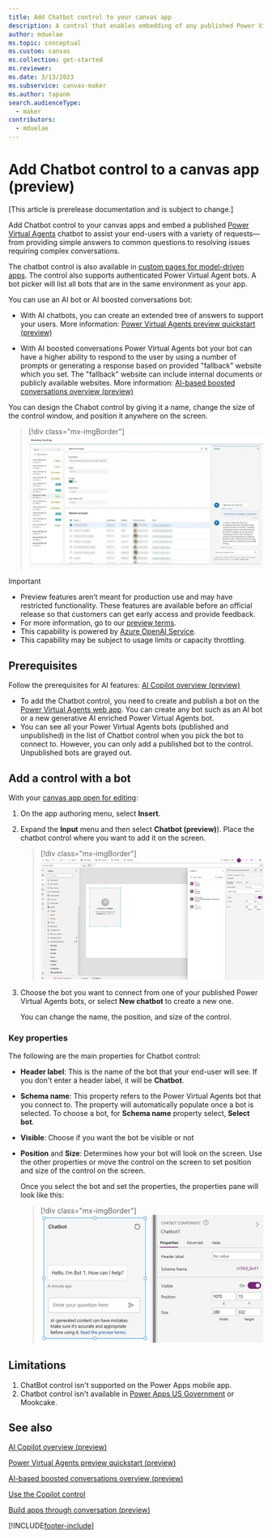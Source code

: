 ```yaml
---
title: Add Chatbot control to your canvas app
description: A control that enables embedding of any published Power Virtual Agent (PVA) bot into Power Apps for end-user.
author: mduelae
ms.topic: conceptual
ms.custom: canvas
ms.collection: get-started
ms.reviewer: 
ms.date: 3/13/2023
ms.subservice: canvas-maker
ms.author: tapanm
search.audienceType: 
  - maker
contributors:
  - mduelae
---
```


# Add Chatbot control to a canvas app (preview)

[This article is prerelease documentation and is subject to change.]

Add Chatbot control to your canvas apps and embed a published [Power Virtual Agents](/power-virtual-agents/fundamentals-what-is-power-virtual-agents) chatbot to assist your end-users with a variety of requests&mdash;from providing simple answers to common questions to resolving issues requiring complex conversations. 

The chatbot control is also available in [custom pages for model-driven apps](../model-driven-apps/model-app-page-overview.md). The control also supports authenticated Power Virtual Agent bots. A bot picker will list all bots that are in the same environment as your app.

You can use an AI bot or AI boosted conversations bot:

- With AI chatbots, you can create an extended tree of answers to support your users. More information:  [Power Virtual Agents preview quickstart (preview)](./power-virtual-agents/preview/quickstart)

- With AI boosted conversations Power Virtual Agents bot your bot can have a higher ability to respond to the user by using a number of prompts or generating a response based on provided "fallback" website which you set. The "fallback" website can include internal documents or publicly available websites. More information: [AI-based boosted conversations overview (preview)](/power-virtual-agents/nlu-gpt-overview)


You can design the Chabot control by giving it a name, change the size of the control window, and position it anywhere on the screen.


> [!div class="mx-imgBorder"]
> ![Sample Chabot control in a canvas app.](media/chatbot-control/ai-chatbot-control-1.png)


> [!IMPORTANT]
> - Preview features aren’t meant for production use and may have restricted functionality. These features are available before an official release so that customers can get early access and provide feedback.
> - For more information, go to our [preview terms](https://go.microsoft.com/fwlink/?linkid=2189520).
> - This capability is powered by [ Azure OpenAI Service](/azure/cognitive-services/openai/overview).
> - This capability  may be subject to usage limits or capacity throttling.


## Prerequisites 

Follow the prerequisites for AI features: [AI Copilot overview (preview)](ai-overview.md)
- To add the Chatbot control, you need to create and publish a bot on the [Power Virtual Agents web app](/power-virtual-agents/fundamentals-what-is-power-virtual-agents-portal). You can create any bot such as an AI bot or a new generative AI enriched Power Virtual Agents bot.
- You can see all your Power Virtual Agents bots (published and unpublished) in the list of Chatbot control when you pick the bot to connect to. However, you can only add a published bot to the control. Unpublished bots are grayed out.


## Add a control with a bot

With your [canvas app open for editing](edit-app.md):

1. On the app authoring menu, select **Insert**.
2. Expand the **Input** menu and then select **Chatbot (preview)**). Place the chatbot control where you want to add it on the screen. 

   > [!div class="mx-imgBorder"]
   > ![Add the Chatbot control.](media/chatbot-control/ai-chatbot-control-3.png)

3. Choose the bot you want to connect from one of your published Power Virtual Agents bots, or select **New chatbot** to create a new one.

    You can change the name, the position, and size of the control.

### Key properties 

The following are the main properties for Chatbot control: 

- **Header label**: This is the name of the bot that your end-user will see. If you don't enter a header label, it will be **Chatbot**.

- **Schema name**: This property refers to the Power Virtual Agents bot that you connect to. The property will automatically populate once a bot is selected. To choose a bot, for **Schema name** property select, **Select bot**.

- **Visible**: Choose if you want the bot be visible or not
  
- **Position** and **Size**: Determines how your bot will look on the screen. Use the other properties or move the control on the screen to set position and size of the control on the screen.

  Once you select the bot and set the properties, the properties pane will look like this:

  > [!div class="mx-imgBorder"]
  > ![Add schema name.](media/chatbot-control/ai-chatbot-control-4.png)


## Limitations

1. ChatBot control isn't supported on the Power Apps mobile app.
2. Chatbot control isn't available in [Power Apps US Government](/power-platform/admin/powerapps-us-government) or Mookcake.

## See also

[AI Copilot overview (preview)](ai-overview.md)

[Power Virtual Agents preview quickstart (preview)](/power-virtual-agents/preview/quickstart)

[AI-based boosted conversations overview (preview)](/power-virtual-agents/nlu-gpt-overview)

[Use the Copilot control](add-ai-copilot.md)

[Build apps through conversation (preview)](ai-conversations-create-app.md)





 


[!INCLUDE[footer-include](../../includes/footer-banner.md)]
